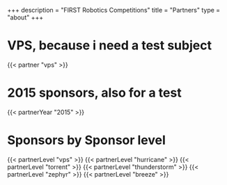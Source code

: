 +++
description = "FIRST Robotics Competitions"
title = "Partners"
type = "about"
+++

# VPS, because i need a test subject
{{< partner "vps" >}}

# 2015 sponsors, also for a test
{{< partnerYear "2015" >}}


# Sponsors by Sponsor level
{{< partnerLevel "vps" >}}
{{< partnerLevel "hurricane" >}}
{{< partnerLevel "torrent" >}}
{{< partnerLevel "thunderstorm" >}}
{{< partnerLevel "zephyr" >}}
{{< partnerLevel "breeze" >}}
